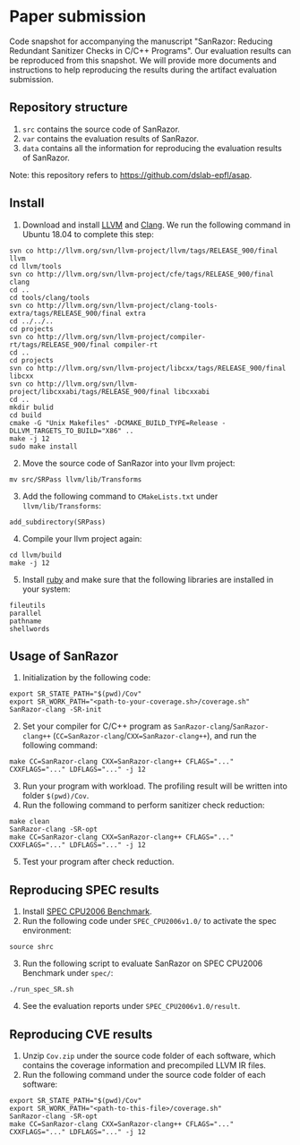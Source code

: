 # Paper submission
[](https://img.shields.io/github/license/SanRazor-repo/SanRazor])
Code snapshot for accompanying the manuscript "SanRazor: Reducing Redundant Sanitizer Checks in C/C++ Programs". Our evaluation results can be reproduced from this snapshot. We will provide more documents and instructions to help reproducing the results during the artifact evaluation submission.

## Repository structure
1. `src` contains the source code of SanRazor.
2. `var` contains the evaluation results of SanRazor.
3. `data` contains all the information for reproducing the evaluation results of SanRazor.

Note: this repository refers to https://github.com/dslab-epfl/asap.

## Install
1. Download and install [LLVM](https://llvm.org/docs/GettingStarted.html) and [Clang](https://clang.llvm.org/get_started.html).
We run the following command in Ubuntu 18.04 to complete this step:
```
svn co http://llvm.org/svn/llvm-project/llvm/tags/RELEASE_900/final llvm
cd llvm/tools
svn co http://llvm.org/svn/llvm-project/cfe/tags/RELEASE_900/final clang
cd ..
cd tools/clang/tools
svn co http://llvm.org/svn/llvm-project/clang-tools-extra/tags/RELEASE_900/final extra
cd ../../..
cd projects
svn co http://llvm.org/svn/llvm-project/compiler-rt/tags/RELEASE_900/final compiler-rt
cd ..
cd projects
svn co http://llvm.org/svn/llvm-project/libcxx/tags/RELEASE_900/final libcxx
svn co http://llvm.org/svn/llvm-project/libcxxabi/tags/RELEASE_900/final libcxxabi
cd ..
mkdir bulid
cd build
cmake -G "Unix Makefiles" -DCMAKE_BUILD_TYPE=Release -DLLVM_TARGETS_TO_BUILD="X86" ..
make -j 12
sudo make install
```
2. Move the source code of SanRazor into your llvm project:
```
mv src/SRPass llvm/lib/Transforms
```
3. Add the following command to `CMakeLists.txt` under `llvm/lib/Transforms`:
```
add_subdirectory(SRPass)
```
4. Compile your llvm project again:
```
cd llvm/build
make -j 12
```
5. Install [ruby](https://www.ruby-lang.org/en/documentation/installation/) and make sure that the following libraries are installed in your system:
```
fileutils
parallel
pathname
shellwords
```

## Usage of SanRazor
1. Initialization by the following code:
```
export SR_STATE_PATH="$(pwd)/Cov"
export SR_WORK_PATH="<path-to-your-coverage.sh>/coverage.sh"
SanRazor-clang -SR-init
```
2. Set your compiler for C/C++ program as `SanRazor-clang`/`SanRazor-clang++` (`CC=SanRazor-clang`/`CXX=SanRazor-clang++`), and run the following command:
```
make CC=SanRazor-clang CXX=SanRazor-clang++ CFLAGS="..." CXXFLAGS="..." LDFLAGS="..." -j 12
```
3. Run your program with workload. The profiling result will be written into folder `$(pwd)/Cov`.
4. Run the following command to perform sanitizer check reduction:
```
make clean
SanRazor-clang -SR-opt
make CC=SanRazor-clang CXX=SanRazor-clang++ CFLAGS="..." CXXFLAGS="..." LDFLAGS="..." -j 12
```
5. Test your program after check reduction.

## Reproducing SPEC results
1. Install [SPEC CPU2006 Benchmark](https://www.spec.org/cpu2006/).
2. Run the following code under `SPEC_CPU2006v1.0/` to activate the spec environment:
```
source shrc
```
3. Run the following script to evaluate SanRazor on SPEC CPU2006 Benchmark under `spec/`:
```
./run_spec_SR.sh
```
4. See the evaluation reports under `SPEC_CPU2006v1.0/result`.

## Reproducing CVE results
1. Unzip `Cov.zip` under the source code folder of each software, which contains the coverage information and precompiled LLVM IR files.
2. Run the following command under the source code folder of each software:
```
export SR_STATE_PATH="$(pwd)/Cov"
export SR_WORK_PATH="<path-to-this-file>/coverage.sh"
SanRazor-clang -SR-opt
make CC=SanRazor-clang CXX=SanRazor-clang++ CFLAGS="..." CXXFLAGS="..." LDFLAGS="..." -j 12
```
